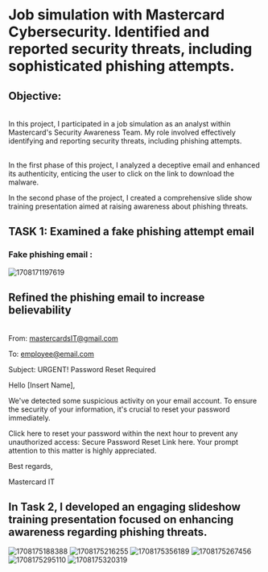 <H1>Job simulation with Mastercard Cybersecurity. Identified and reported security threats, including sophisticated phishing attempts.</H1>
<H2>Objective: </H2>
<Br> In this project, I participated in a job simulation as an analyst within Mastercard's Security Awareness Team. My role involved effectively identifying and reporting security threats, including phishing attempts.</br>


<br> In the first phase of this project, I analyzed a deceptive email and enhanced its authenticity, enticing the user to click on the link to download the malware.

In the second phase of the project, I created a comprehensive slide show training presentation aimed at raising awareness about phishing threats.</Br>

<h2>TASK 1: Examined a fake phishing attempt email
</h2>
<h3>Fake phishing email :</h3>

<img src="https://github.com/JustinMills2024/Mastercard-s-Security-Awareness-Team/assets/159082478/4e96bc38-e823-43e1-b5f6-304fce60744c" alt="1708171197619">


<H2>Refined the phishing email to increase believability</H2>

<br>From: mastercardsIT@gmail.com 

To: employee@email.com 

Subject: URGENT! Password Reset Required

Hello [Insert Name],

We've detected some suspicious activity on your email account. To ensure the security of your information, it's crucial to reset your password immediately.

Click here to reset your password within the next hour to prevent any unauthorized access: Secure Password Reset Link here.
Your prompt attention to this matter is highly appreciated.

Best regards, 

Mastercard IT</br>

<H2>
In Task 2, I developed an engaging slideshow training presentation focused on enhancing awareness regarding phishing threats.

</H2>

<img src="https://github.com/JustinMills2024/Mastercard-s-Security-Awareness-Team/assets/159082478/0496ff22-1625-47da-b79e-c2b36290243b" alt="1708175188388">
<img src="https://github.com/JustinMills2024/Mastercard-s-Security-Awareness-Team/assets/159082478/b0e30d95-982d-49ce-b81f-1e21d9e33188" alt="1708175216255">
<img src="https://github.com/JustinMills2024/Mastercard-s-Security-Awareness-Team/assets/159082478/58b0a2c1-a012-4459-93b4-4e16bfa25c7a" alt="1708175356189">
<img src="https://github.com/JustinMills2024/Mastercard-s-Security-Awareness-Team/assets/159082478/de1b1c50-a818-45bc-b451-bbbcd3bc9170" alt="1708175267456">
<img src="https://github.com/JustinMills2024/Mastercard-s-Security-Awareness-Team/assets/159082478/87e15fbd-b574-4af7-8226-f1b3e77bcab4" alt="1708175295110">
<img src="https://github.com/JustinMills2024/Mastercard-s-Security-Awareness-Team/assets/159082478/104cf309-d799-4bec-8989-995280ccda71" alt="1708175320319">


